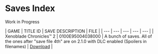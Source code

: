 # Saves Index
Work in Progress

| GAME | TITLE ID | SAVE DESCRIPTION | FILE |
| --- | --- | --- | --- | --- |
| Xenoblade Chronicles™ 2 | 0100E95004038000 | A bunch of saves. All of the ones after "save file 4th" are on 2.1.0 with DLC enabled (Spoilers in filenames) | [Download](https://github.com/OldManKain/Ryujinx-Cheats-Mods-Saves/raw/main/Saves/0100152000022000/Saves/0.7z) |
